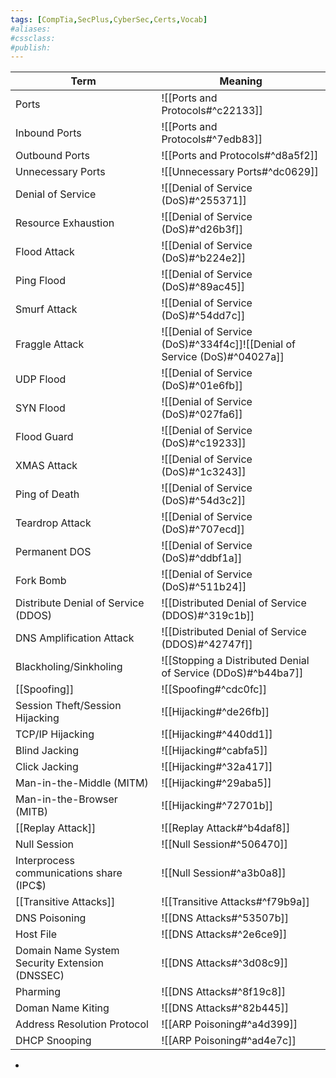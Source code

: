 ```yaml
---
tags: [CompTia,SecPlus,CyberSec,Certs,Vocab]
#aliases:
#cssclass:
#publish:
---
```


| Term                                           | Meaning                                                                  |
| ---------------------------------------------- | ------------------------------------------------------------------------ |
| Ports                                          | ![[Ports and Protocols#^c22133]]                                         |
| Inbound Ports                                  | ![[Ports and Protocols#^7edb83]]                                         |
| Outbound Ports                                 | ![[Ports and Protocols#^d8a5f2]]                                         |
| Unnecessary Ports                              | ![[Unnecessary Ports#^dc0629]]                                           |
| Denial of Service                              | ![[Denial of Service (DoS)#^255371]]                                     |
| Resource Exhaustion                            | ![[Denial of Service (DoS)#^d26b3f]]                                     |
| Flood Attack                                   | ![[Denial of Service (DoS)#^b224e2]]                                     |
| Ping Flood                                     | ![[Denial of Service (DoS)#^89ac45]]                                     |
| Smurf Attack                                   | ![[Denial of Service (DoS)#^54dd7c]]                                     |
| Fraggle Attack                                 | ![[Denial of Service (DoS)#^334f4c]]![[Denial of Service (DoS)#^04027a]] |
| UDP Flood                                      | ![[Denial of Service (DoS)#^01e6fb]]                                     |
| SYN Flood                                      | ![[Denial of Service (DoS)#^027fa6]]                                     |
| Flood Guard                                    | ![[Denial of Service (DoS)#^c19233]]                                     |
| XMAS Attack                                    | ![[Denial of Service (DoS)#^1c3243]]                                     |
| Ping of Death                                  | ![[Denial of Service (DoS)#^54d3c2]]                                     |
| Teardrop Attack                                | ![[Denial of Service (DoS)#^707ecd]]                                     |
| Permanent DOS                                  | ![[Denial of Service (DoS)#^ddbf1a]]                                     |
| Fork Bomb                                      | ![[Denial of Service (DoS)#^511b24]]                                     |
| Distribute Denial of Service (DDOS)            | ![[Distributed Denial of Service (DDOS)#^319c1b]]                        |
| DNS Amplification Attack                       | ![[Distributed Denial of Service (DDOS)#^42747f]]                        |
| Blackholing/Sinkholing                         | ![[Stopping a Distributed Denial of Service (DDoS)#^b44ba7]]             |
| [[Spoofing]]                                   | ![[Spoofing#^cdc0fc]]                                                    |
| Session Theft/Session Hijacking                | ![[Hijacking#^de26fb]]                                                   |
| TCP/IP Hijacking                               | ![[Hijacking#^440dd1]]                                                   |
| Blind Jacking                                  | ![[Hijacking#^cabfa5]]                                                   |
| Click Jacking                                  | ![[Hijacking#^32a417]]                                                   |
| Man-in-the-Middle (MITM)                       | ![[Hijacking#^29aba5]]                                                   |
| Man-in-the-Browser (MITB)                      | ![[Hijacking#^72701b]]                                                   |
| [[Replay Attack]]                              | ![[Replay Attack#^b4daf8]]                                               |
| Null Session                                   | ![[Null Session#^506470]]                                                |
| Interprocess communications share (IPC$)       | ![[Null Session#^a3b0a8]]                                                |
| [[Transitive Attacks]]                         | ![[Transitive Attacks#^f79b9a]]                                          |
| DNS Poisoning                                  | ![[DNS Attacks#^53507b]]                                                 |
| Host File                                      | ![[DNS Attacks#^2e6ce9]]                                                 |
| Domain Name System Security Extension (DNSSEC) | ![[DNS Attacks#^3d08c9]]                                                 |
| Pharming                                       | ![[DNS Attacks#^8f19c8]]                                                 |
| Doman Name Kiting                              | ![[DNS Attacks#^82b445]]                                                 |
| Address Resolution Protocol                    | ![[ARP Poisoning#^a4d399]]                                               |
| DHCP Snooping                                  | ![[ARP Poisoning#^ad4e7c]]                                                                         |

-